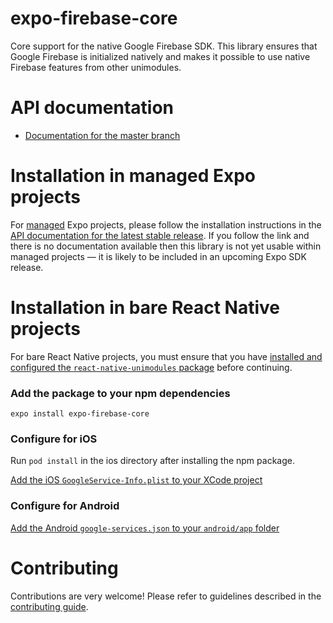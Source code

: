 
# expo-firebase-core

Core support for the native Google Firebase SDK. This library ensures that Google Firebase is initialized natively and makes it possible to use 
native Firebase features from other unimodules.

# API documentation

- [Documentation for the master branch](https://github.com/expo/expo/blob/master/docs/pages/versions/unversioned/sdk/firebase-core.md)

# Installation in managed Expo projects

For [managed](https://docs.expo.io/versions/latest/introduction/managed-vs-bare/) Expo projects, please follow the installation instructions in the [API documentation for the latest stable release](#api-documentation). If you follow the link and there is no documentation available then this library is not yet usable within managed projects &mdash; it is likely to be included in an upcoming Expo SDK release.

# Installation in bare React Native projects

For bare React Native projects, you must ensure that you have [installed and configured the `react-native-unimodules` package](https://github.com/unimodules/react-native-unimodules) before continuing.

### Add the package to your npm dependencies

```
expo install expo-firebase-core
```

### Configure for iOS

Run `pod install` in the ios directory after installing the npm package.

[Add the iOS `GoogleService-Info.plist` to your XCode project](https://firebase.google.com/docs/ios/setup#add-config-file)

### Configure for Android

[Add the Android `google-services.json` to your `android/app` folder](https://firebase.google.com/docs/android/setup#add-config-file)


# Contributing

Contributions are very welcome! Please refer to guidelines described in the [contributing guide]( https://github.com/expo/expo#contributing).